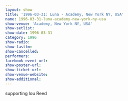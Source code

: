 ```yaml
---
layout: show
title: '1996-03-31: Luna - Academy, New York NY, USA'
name: 1996-03-31-luna-academy-new-york-ny-usa
show-venue: 'Academy, New York NY, USA'
show-setlist: 
show-date: 1996-03-31
category: 1996
show-radio: 
show-lastfm: 
show-cancelled: 
performers: 
facebook-event-url: 
show-poster-url: 
show-ticket-url: 
show-venue-website: 
show-additional: 
---
```


supporting lou Reed